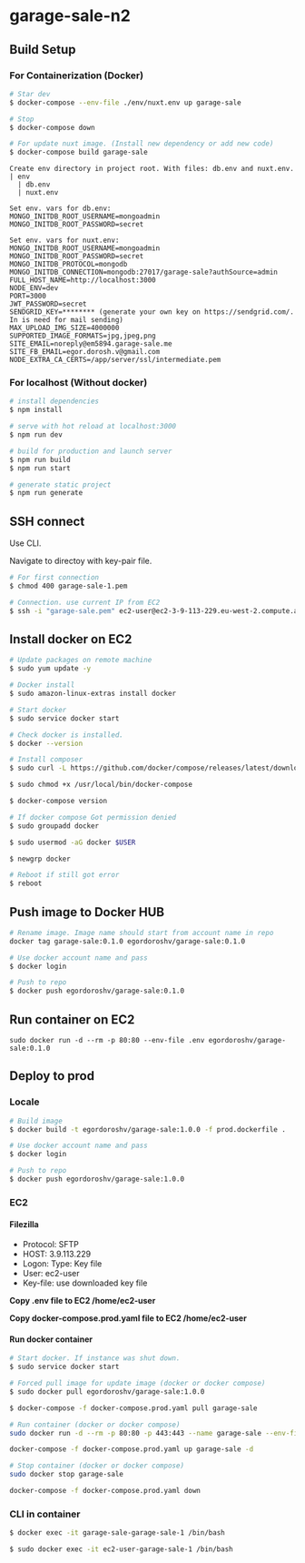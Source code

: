 # garage-sale-n2

## Build Setup

### For Сontainerization (Docker)

```bash
# Star dev
$ docker-compose --env-file ./env/nuxt.env up garage-sale

# Stop
$ docker-compose down

# For update nuxt image. (Install new dependency or add new code)
$ docker-compose build garage-sale
```

```
Create env directory in project root. With files: db.env and nuxt.env.
| env
  | db.env
  | nuxt.env

Set env. vars for db.env:
MONGO_INITDB_ROOT_USERNAME=mongoadmin
MONGO_INITDB_ROOT_PASSWORD=secret

Set env. vars for nuxt.env:
MONGO_INITDB_ROOT_USERNAME=mongoadmin
MONGO_INITDB_ROOT_PASSWORD=secret
MONGO_INITDB_PROTOCOL=mongodb
MONGO_INITDB_CONNECTION=mongodb:27017/garage-sale?authSource=admin
FULL_HOST_NAME=http://localhost:3000
NODE_ENV=dev
PORT=3000
JWT_PASSWORD=secret
SENDGRID_KEY=******** (generate your own key on https://sendgrid.com/. In is need for mail sending)
MAX_UPLOAD_IMG_SIZE=4000000
SUPPORTED_IMAGE_FORMATS=jpg,jpeg,png
SITE_EMAIL=noreply@em5894.garage-sale.me
SITE_FB_EMAIL=egor.dorosh.v@gmail.com
NODE_EXTRA_CA_CERTS=/app/server/ssl/intermediate.pem
```

### For localhost (Without docker)

```bash
# install dependencies
$ npm install

# serve with hot reload at localhost:3000
$ npm run dev

# build for production and launch server
$ npm run build
$ npm run start

# generate static project
$ npm run generate
```

## SSH connect

Use CLI.

Navigate to directoy with key-pair file.

```bash
# For first connection
$ chmod 400 garage-sale-1.pem

# Connection. use current IP from EC2
$ ssh -i "garage-sale.pem" ec2-user@ec2-3-9-113-229.eu-west-2.compute.amazonaws.com
```

## Install docker on EC2

```bash
# Update packages on remote machine
$ sudo yum update -y

# Docker install
$ sudo amazon-linux-extras install docker

# Start docker
$ sudo service docker start

# Check docker is installed.
$ docker --version

# Install composer
$ sudo curl -L https://github.com/docker/compose/releases/latest/download/docker-compose-$(uname -s)-$(uname -m) -o /usr/local/bin/docker-compose

$ sudo chmod +x /usr/local/bin/docker-compose

$ docker-compose version

# If docker compose Got permission denied
$ sudo groupadd docker

$ sudo usermod -aG docker $USER

$ newgrp docker

# Reboot if still got error
$ reboot
```

## Push image to Docker HUB

```bash
# Rename image. Image name should start from account name in repo
docker tag garage-sale:0.1.0 egordoroshv/garage-sale:0.1.0

# Use docker account name and pass
$ docker login

# Push to repo
$ docker push egordoroshv/garage-sale:0.1.0
```

## Run container on EC2

```bush
sudo docker run -d --rm -p 80:80 --env-file .env egordoroshv/garage-sale:0.1.0
```

## Deploy to prod

### Locale
```bash
# Build image
$ docker build -t egordoroshv/garage-sale:1.0.0 -f prod.dockerfile .

# Use docker account name and pass
$ docker login

# Push to repo
$ docker push egordoroshv/garage-sale:1.0.0
```

### EC2
#### Filezilla
- Protocol: SFTP
- HOST: 3.9.113.229
- Logon: Type: Key file
- User: ec2-user
- Key-file: use downloaded key file

**Copy .env file to EC2 /home/ec2-user**

**Copy docker-compose.prod.yaml file to EC2 /home/ec2-user**

#### Run docker container
```bash
# Start docker. If instance was shut down.
$ sudo service docker start

# Forced pull image for update image (docker or docker compose)
$ sudo docker pull egordoroshv/garage-sale:1.0.0

$ docker-compose -f docker-compose.prod.yaml pull garage-sale

# Run container (docker or docker compose)
sudo docker run -d --rm -p 80:80 -p 443:443 --name garage-sale --env-file ./.env egordoroshv/garage-sale:1.0.0

docker-compose -f docker-compose.prod.yaml up garage-sale -d

# Stop container (docker or docker compose)
sudo docker stop garage-sale

docker-compose -f docker-compose.prod.yaml down
```

### CLI in container
```bash
$ docker exec -it garage-sale-garage-sale-1 /bin/bash

$ sudo docker exec -it ec2-user-garage-sale-1 /bin/bash
```